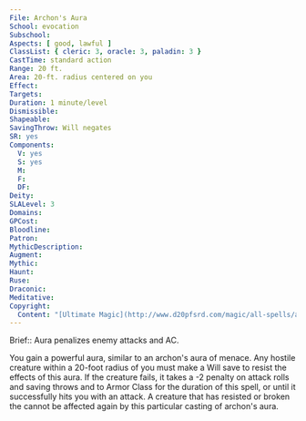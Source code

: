 ```yaml
---
File: Archon's Aura
School: evocation
Subschool: 
Aspects: [ good, lawful ]
ClassList: { cleric: 3, oracle: 3, paladin: 3 }
CastTime: standard action
Range: 20 ft.
Area: 20-ft. radius centered on you
Effect: 
Targets: 
Duration: 1 minute/level
Dismissible: 
Shapeable: 
SavingThrow: Will negates
SR: yes
Components:
  V: yes
  S: yes
  M: 
  F: 
  DF: 
Deity: 
SLALevel: 3
Domains: 
GPCost: 
Bloodline: 
Patron: 
MythicDescription: 
Augment: 
Mythic: 
Haunt: 
Ruse: 
Draconic: 
Meditative: 
Copyright:
  Content: "[Ultimate Magic](http://www.d20pfsrd.com/magic/all-spells/a/archon-s-aura)"
---
```

Brief:: Aura penalizes enemy attacks and AC.

You gain a powerful aura, similar to an archon's aura of menace.  Any hostile creature within a 20-foot radius of you must make a Will save to resist the effects of this aura. If the creature fails, it takes a -2 penalty on attack rolls and saving throws and to Armor Class for the duration of this spell, or until it successfully hits you with an attack. A creature that has resisted or broken the cannot be affected again by this particular casting of archon's aura.
